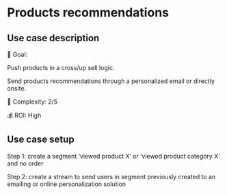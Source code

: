 # Products recommendations

## Use case description

🎯  Goal:

Push products in a cross/up sell logic.

Send products recommendations through a personalized email or directly onsite.

🔧  Complexity: 2/5

💰  ROI: High

## Use case setup

Step 1: create a segment ‘viewed product X’ or ‘viewed product category X’ and no order

Step 2: create a stream to send users in segment previously created to an emailing or online personalization solution
